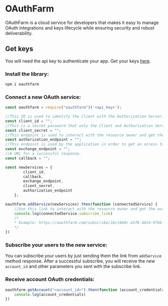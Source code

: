 # OAuthFarm
OAuthFarm is a cloud service for developers that makes it easy to manage OAuth integrations and keys lifecycle while ensuring security and robust deliverability.

## Get keys
You will need the api key to authenticate your app. Get your keys [here](https://oauthfarm.com).

### Install the library:
```bash
npm i oauthfarm
```

### Connect a new OAuth service:

```javascript
const oauthfarm = require("oauthfarm")('<api_key>');

//This ID is used to identify the Client with the Authorization Server.
const client_id = "";
//This is a secret password that only the Client and Authorization Server know.
const client_secret = "";
//This endpoint is used to interact with the resource owner and get the authorization to access the protected resource.
const authorization_endpoint = "";
//This endpoint is used by the application in order to get an access token or a refresh token.
const exchange_endpoint = "";
//A URL for a successful response.
const callback = "";

const newServices = {
        client_id,
        callback,
        exchange_endpoint,
        client_secret,
        authorization_endpoint
    };

oauthfarm.addService(newServices).then(function (connectedService) {
    //Use this link to interact with the resource owner and get the authorization to access the protected resource.
    console.log(connectedService.subscribe_link)
    /*
    * Example: https://oauthfarm.com/subscribe/1bc14b0c-e5f6-4824-976b-c28334fe797a
    */
})
```
### Subscribe your users to the new service:

You can subscribe your users by just sending them the link from `addService` method response.
After a successful subscribe, you will receive the new `account_id` and other parameters you sent with the subscribe link.

### Receive account OAuth credentials:

```javascript
oauthfarm.getAccount("<account_id>").then(function (account_credentials) {
    console.log(account_credentials)
})
```





